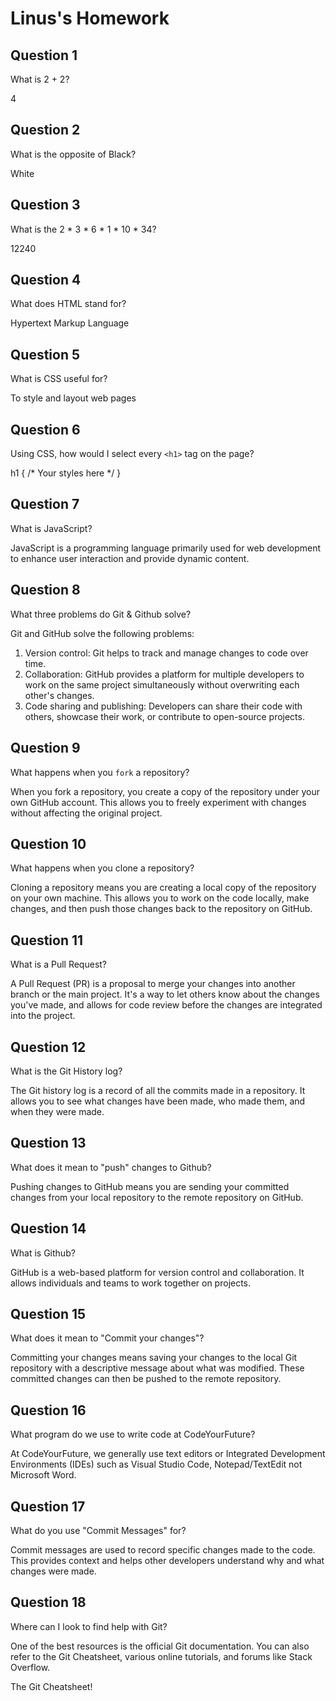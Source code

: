 # Linus's Homework

## Question 1

What is 2 + 2?

4

## Question 2

What is the opposite of Black?

White

## Question 3

What is the  2 * 3 * 6 * 1 * 10 * 34?

12240

## Question 4 

What does HTML stand for?

Hypertext Markup Language

## Question 5

What is CSS useful for?

To style and layout web pages

## Question 6

Using CSS, how would I select every `<h1>` tag on the page?

h1 {
    /* Your styles here */
}


## Question 7

What is JavaScript?

JavaScript is a programming language primarily used for web development to enhance user interaction and provide dynamic content.

## Question 8

What three problems do Git & Github solve?

Git and GitHub solve the following problems:

1. Version control: Git helps to track and manage changes to code over time.
2. Collaboration: GitHub provides a platform for multiple developers to work on the same project simultaneously without overwriting each other's changes.
3. Code sharing and publishing: Developers can share their code with others, showcase their work, or contribute to open-source projects.

## Question 9

What happens when you `fork` a repository?

When you fork a repository, you create a copy of the repository under your own GitHub account. This allows you to freely experiment with changes without affecting the original project.

## Question 10 

What happens when you clone a repository?

Cloning a repository means you are creating a local copy of the repository on your own machine. This allows you to work on the code locally, make changes, and then push those changes back to the repository on GitHub.

## Question 11

What is a Pull Request?

A Pull Request (PR) is a proposal to merge your changes into another branch or the main project. It's a way to let others know about the changes you've made, and allows for code review before the changes are integrated into the project.

## Question 12

What is the Git History log?

The Git history log is a record of all the commits made in a repository. It allows you to see what changes have been made, who made them, and when they were made.

## Question 13

What does it mean to "push" changes to Github?

Pushing changes to GitHub means you are sending your committed changes from your local repository to the remote repository on GitHub.

## Question 14

What is Github?

GitHub is a web-based platform for version control and collaboration. It allows individuals and teams to work together on projects.

## Question 15

What does it mean to "Commit your changes"?

Committing your changes means saving your changes to the local Git repository with a descriptive message about what was modified. These committed changes can then be pushed to the remote repository.

## Question 16

What program do we use to write code at CodeYourFuture?

At CodeYourFuture, we generally use text editors or Integrated Development Environments (IDEs) such as Visual Studio Code, Notepad/TextEdit not Microsoft Word.

## Question 17

What do you use "Commit Messages" for?

Commit messages are used to record specific changes made to the code. This provides context and helps other developers understand why and what changes were made.

## Question 18

Where can I look to find help with Git?

One of the best resources is the official Git documentation. You can also refer to the Git Cheatsheet, various online tutorials, and forums like Stack Overflow.


The Git Cheatsheet!
